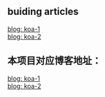 ## buiding articles
[blog: koa-1](https://zq-jhon.github.io/2019/05/14/koa-1/)
<br/>
[blog: koa-2](https://zq-jhon.github.io/2019/05/14/koa-2/)


## 本项目对应博客地址：
[blog: koa-1](https://zq-jhon.github.io/2019/05/14/koa-1/)
<br/>
[blog: koa-2](https://zq-jhon.github.io/2019/05/14/koa-2/)